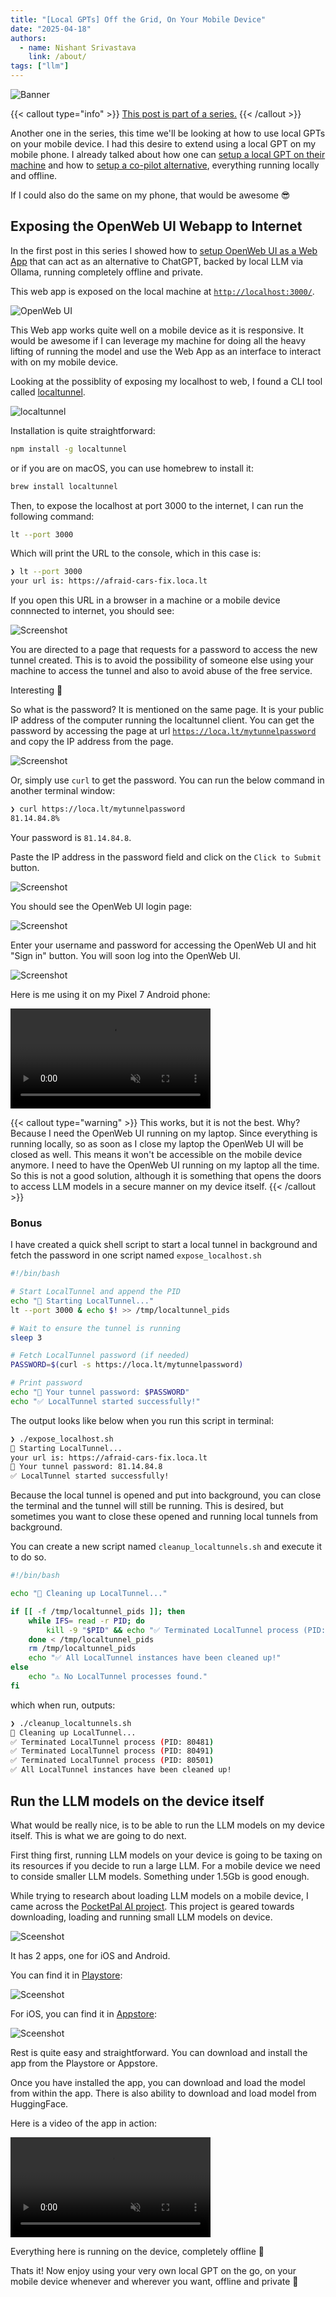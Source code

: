 ```yaml
---
title: "[Local GPTs] Off the Grid, On Your Mobile Device"
date: "2025-04-18"
authors:
  - name: Nishant Srivastava
    link: /about/
tags: ["llm"]
---
```


![Banner](banner.png)

<!--more-->

{{< callout type="info" >}}
[This post is part of a series.](/blog/llm/)
{{< /callout >}}

Another one in the series, this time we'll be looking at how to use local GPTs on your mobile device. I had this desire to extend using a local GPT on my mobile phone. I already talked about how one can [setup a local GPT on their machine](/blog/llm/local-gpts-off-the-grid-on-your-machine/) and how to [setup a co-pilot alternative](blog/llm/local-copilot-your-own-off-the-grid-and-local-code-assistant/), everything running locally and offline.

If I could also do the same on my phone, that would be awesome 😎

## Exposing the OpenWeb UI Webapp to Internet

In the first post in this series I showed how to [setup OpenWeb UI as a Web App](<(/blog/llm/local-gpts-off-the-grid-on-your-machine/)>) that can act as an alternative to ChatGPT, backed by local LLM via Ollama, running completely offline and private.

This web app is exposed on the local machine at [`http://localhost:3000/`](http://localhost:3000/).

![OpenWeb UI](sc_1.png)

This Web app works quite well on a mobile device as it is responsive. It would be awesome if I can leverage my machine for doing all the heavy lifting of running the model and use the Web App as an interface to interact with on my mobile device.

Looking at the possiblity of exposing my localhost to web, I found a CLI tool called [localtunnel](https://github.com/localtunnel/localtunnel).

![localtunnel](sc_2.png)

Installation is quite straightforward:

```sh
npm install -g localtunnel
```

or if you are on macOS, you can use homebrew to install it:

```sh
brew install localtunnel
```

Then, to expose the localhost at port 3000 to the internet, I can run the following command:

```sh
lt --port 3000
```

Which will print the URL to the console, which in this case is:

```sh
❯ lt --port 3000
your url is: https://afraid-cars-fix.loca.lt
```

If you open this URL in a browser in a machine or a mobile device connnected to internet, you should see:

![Screenshot](sc_3.png)

You are directed to a page that requests for a password to access the new tunnel created. This is to avoid the possibility of someone else using your machine to access the tunnel and also to avoid abuse of the free service.

<!-- If you want to use the tunnel in a machine that is not connected to internet, you can use the `--local` flag to create a local tunnel. -->

Interesting 🤔

So what is the password? It is mentioned on the same page. It is your public IP address of the computer running the localtunnel client. You can get the password by accessing the page at url [`https://loca.lt/mytunnelpassword`](https://loca.lt/mytunnelpassword) and copy the IP address from the page.

![Screenshot](sc_4.png)

Or, simply use `curl` to get the password. You can run the below command in another terminal window:

```sh
❯ curl https://loca.lt/mytunnelpassword
81.14.84.8%
```

Your password is `81.14.84.8`.

Paste the IP address in the password field and click on the `Click to Submit` button.

![Screenshot](sc_5.png)

You should see the OpenWeb UI login page:

![Screenshot](sc_6.png)

Enter your username and password for accessing the OpenWeb UI and hit "Sign in" button. You will soon log into the OpenWeb UI.

![Screenshot](sc_7.png)

Here is me using it on my Pixel 7 Android phone:

<video controls autoplay muted width=320 src="video_1.mp4" controls></video>

{{< callout type="warning" >}}
This works, but it is not the best. Why? Because I need the OpenWeb UI running on my laptop. Since everything is running locally, so as soon as I close my laptop the OpenWeb UI will be closed as well. This means it won't be accessible on the mobile device anymore. I need to have the OpenWeb UI running on my laptop all the time. So this is not a good solution, although it is something that opens the doors to access LLM models in a secure manner on my device itself.
{{< /callout >}}

### Bonus

I have created a quick shell script to start a local tunnel in background and fetch the password in one script named `expose_localhost.sh`

```sh {filename="expose_localhost.sh"}
#!/bin/bash

# Start LocalTunnel and append the PID
echo "🚀 Starting LocalTunnel..."
lt --port 3000 & echo $! >> /tmp/localtunnel_pids

# Wait to ensure the tunnel is running
sleep 3

# Fetch LocalTunnel password (if needed)
PASSWORD=$(curl -s https://loca.lt/mytunnelpassword)

# Print password
echo "🔐 Your tunnel password: $PASSWORD"
echo "✅ LocalTunnel started successfully!"
```

The output looks like below when you run this script in terminal:

```sh
❯ ./expose_localhost.sh    
🚀 Starting LocalTunnel...
your url is: https://afraid-cars-fix.loca.lt
🔐 Your tunnel password: 81.14.84.8
✅ LocalTunnel started successfully!
```

Because the local tunnel is opened and put into background, you can close the terminal and the tunnel will still be running. This is desired, but sometimes you want to close these opened and running local tunnels from background.

You can create a new script named `cleanup_localtunnels.sh` and execute it to do so.

```sh {filename="cleanup_localtunnels.sh"}
#!/bin/bash

echo "🛑 Cleaning up LocalTunnel..."

if [[ -f /tmp/localtunnel_pids ]]; then
    while IFS= read -r PID; do
        kill -9 "$PID" && echo "✅ Terminated LocalTunnel process (PID: $PID)"
    done < /tmp/localtunnel_pids
    rm /tmp/localtunnel_pids
    echo "✅ All LocalTunnel instances have been cleaned up!"
else
    echo "⚠️ No LocalTunnel processes found."
fi
```

which when run, outputs:

```sh
❯ ./cleanup_localtunnels.sh
🛑 Cleaning up LocalTunnel...
✅ Terminated LocalTunnel process (PID: 80481)
✅ Terminated LocalTunnel process (PID: 80491)
✅ Terminated LocalTunnel process (PID: 80501)
✅ All LocalTunnel instances have been cleaned up!
```

## Run the LLM models on the device itself

What would be really nice, is to be able to run the LLM models on my device itself. This is what we are going to do next.

First thing first, running LLM models on your device is going to be taxing on its resources if you decide to run a large LLM. For a mobile device we need to conside smaller LLM models. Something under 1.5Gb is good enough.

While trying to research about loading LLM models on a mobile device, I came across the [PocketPal AI project](https://github.com/a-ghorbani/pocketpal-ai). This project is geared towards downloading, loading and running small LLM models on device.

![Sceenshot](sc_8.png)

It has 2 apps, one for iOS and Android.

You can find it in [Playstore](https://play.google.com/store/apps/details?id=com.pocketpalai):

![Sceenshot](sc_9.png)

For iOS, you can find it in [Appstore](https://apps.apple.com/us/app/pocketpal-ai/id6502579498):

![Sceenshot](sc_10.png)

Rest is quite easy and straightforward. You can download and install the app from the Playstore or Appstore.

Once you have installed the app, you can download and load the model from within the app. There is also ability to download and load model from HuggingFace.

Here is a video of the app in action:

<video controls autoplay muted width=320 src="video_2.mp4" controls></video>

Everything here is running on the device, completely offline 🚀

Thats it! Now enjoy using your very own local GPT on the go, on your mobile device whenever and wherever you want, offline and private 🎉
